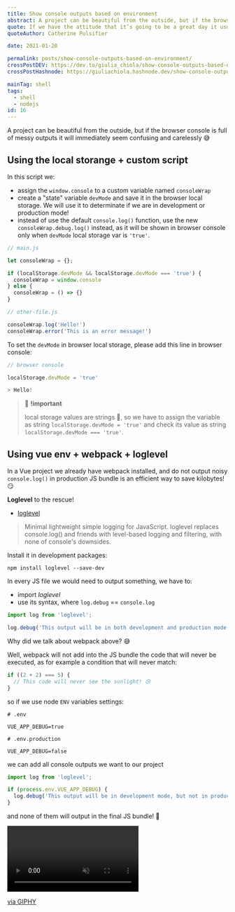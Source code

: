 ```yaml
---
title: Show console outputs based on environment
abstract: A project can be beautiful from the outside, but if the browser console is full of messy outputs it will immediately seem confusing and carelessly.
quote: If we have the attitude that it’s going to be a great day it usually is
quoteAuthor: Catherine Pulsifier

date: 2021-01-20

permalink: posts/show-console-outputs-based-on-environment/
crossPostDEV: https://dev.to/giulia_chiola/show-console-outputs-based-on-environment-4gi8
crossPostHashnode: https://giuliachiola.hashnode.dev/show-console-outputs-based-on-environment

mainTag: shell
tags:
  - shell
  - nodejs
id: 16
---
```


A project can be beautiful from the outside, but if the browser console is full of messy outputs it will immediately seem confusing and carelessly 😅

## Using the local storange + custom script

In this script we:
- assign the `window.console` to a custom variable named `consoleWrap`
- create a "state" variable `devMode` and save it in the browser local storage. We will use it to determinate if we are in development or production mode!
- instead of use the default `console.log()` function, use the new `consoleWrap.debug.log()` instead, as it will be shown in browser console only when `devMode` local storage var is `'true'`.

```js
// main.js

let consoleWrap = {};

if (localStorage.devMode && localStorage.devMode === 'true') {
  consoleWrap = window.console
} else {
  consoleWrap = () => {}
}
```

```js
// other-file.js

consoleWrap.log('Hello!')
consoleWrap.error('This is an error message!')
```

To set the `devMode` in browser local storage, please add this line in browser console:

```js
// browser console

localStorage.devMode = 'true'

> Hello!
```

> 🧨 **!important**
>
> local storage values are strings 🤭, so we have to assign the variable as string `localStorage.devMode = 'true'` and check its value as string `localStorage.devMode === 'true'`.

## Using vue env + webpack + loglevel

In a Vue project we already have webpack installed, and do not output noisy `console.log()` in production JS bundle is an efficient way to save kilobytes! 😏

**Loglevel** to the rescue!

- [loglevel](https://github.com/pimterry/loglevel)

> Minimal lightweight simple logging for JavaScript. loglevel replaces console.log() and friends with level-based logging and filtering, with none of console's downsides.

Install it in development packages:

```shell
npm install loglevel --save-dev
```

In every JS file we would need to output something, we have to:
- import _loglevel_
- use its syntax, where `log.debug` == `console.log`

```js
import log from 'loglevel';

log.debug('This output will be in both development and production mode')
```

Why did we talk about webpack above? 😅

Well, webpack will not add into the JS bundle the code that will never be executed, as for example a condition that will never match:

```js
if ((2 + 2) === 5) {
  // This code will never see the sunlight! 😢
}
```

so if we use node `ENV` variables settings:

```shell
# .env

VUE_APP_DEBUG=true
```

```shell
# .env.production

VUE_APP_DEBUG=false
```

we can add all console outputs we want to our project

```js
import log from 'loglevel';

if (process.env.VUE_APP_DEBUG) {
  log.debug('This output will be in development mode, but not in production mode')
}
```

and none of them will output in the final JS bundle! 🎉

<div class="s-giphy s-giphy--medium-d">
  <video autoplay loop muted playsinline>
    <source src="https://i.giphy.com/media/3rgXBvnbXtxwaWmhr2/giphy.mp4" type="video/mp4">
  </video>
  <p><a href="https://giphy.com/gifs/dancing-dinosaur-t-rex-3rgXBvnbXtxwaWmhr2">via GIPHY</a></p>
</div>
